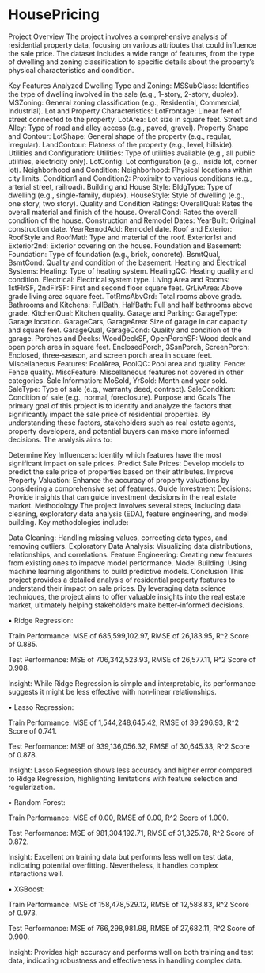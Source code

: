# HousePricing
Project Overview
The project involves a comprehensive analysis of residential property data, focusing on various attributes that could influence the sale price. The dataset includes a wide range of features, from the type of dwelling and zoning classification to specific details about the property’s physical characteristics and condition.

Key Features Analyzed
Dwelling Type and Zoning:
MSSubClass: Identifies the type of dwelling involved in the sale (e.g., 1-story, 2-story, duplex).
MSZoning: General zoning classification (e.g., Residential, Commercial, Industrial).
Lot and Property Characteristics:
LotFrontage: Linear feet of street connected to the property.
LotArea: Lot size in square feet.
Street and Alley: Type of road and alley access (e.g., paved, gravel).
Property Shape and Contour:
LotShape: General shape of the property (e.g., regular, irregular).
LandContour: Flatness of the property (e.g., level, hillside).
Utilities and Configuration:
Utilities: Type of utilities available (e.g., all public utilities, electricity only).
LotConfig: Lot configuration (e.g., inside lot, corner lot).
Neighborhood and Condition:
Neighborhood: Physical locations within city limits.
Condition1 and Condition2: Proximity to various conditions (e.g., arterial street, railroad).
Building and House Style:
BldgType: Type of dwelling (e.g., single-family, duplex).
HouseStyle: Style of dwelling (e.g., one story, two story).
Quality and Condition Ratings:
OverallQual: Rates the overall material and finish of the house.
OverallCond: Rates the overall condition of the house.
Construction and Remodel Dates:
YearBuilt: Original construction date.
YearRemodAdd: Remodel date.
Roof and Exterior:
RoofStyle and RoofMatl: Type and material of the roof.
Exterior1st and Exterior2nd: Exterior covering on the house.
Foundation and Basement:
Foundation: Type of foundation (e.g., brick, concrete).
BsmtQual, BsmtCond: Quality and condition of the basement.
Heating and Electrical Systems:
Heating: Type of heating system.
HeatingQC: Heating quality and condition.
Electrical: Electrical system type.
Living Area and Rooms:
1stFlrSF, 2ndFlrSF: First and second floor square feet.
GrLivArea: Above grade living area square feet.
TotRmsAbvGrd: Total rooms above grade.
Bathrooms and Kitchens:
FullBath, HalfBath: Full and half bathrooms above grade.
KitchenQual: Kitchen quality.
Garage and Parking:
GarageType: Garage location.
GarageCars, GarageArea: Size of garage in car capacity and square feet.
GarageQual, GarageCond: Quality and condition of the garage.
Porches and Decks:
WoodDeckSF, OpenPorchSF: Wood deck and open porch area in square feet.
EnclosedPorch, 3SsnPorch, ScreenPorch: Enclosed, three-season, and screen porch area in square feet.
Miscellaneous Features:
PoolArea, PoolQC: Pool area and quality.
Fence: Fence quality.
MiscFeature: Miscellaneous features not covered in other categories.
Sale Information:
MoSold, YrSold: Month and year sold.
SaleType: Type of sale (e.g., warranty deed, contract).
SaleCondition: Condition of sale (e.g., normal, foreclosure).
Purpose and Goals
The primary goal of this project is to identify and analyze the factors that significantly impact the sale price of residential properties. By understanding these factors, stakeholders such as real estate agents, property developers, and potential buyers can make more informed decisions. The analysis aims to:

Determine Key Influencers: Identify which features have the most significant impact on sale prices.
Predict Sale Prices: Develop models to predict the sale price of properties based on their attributes.
Improve Property Valuation: Enhance the accuracy of property valuations by considering a comprehensive set of features.
Guide Investment Decisions: Provide insights that can guide investment decisions in the real estate market.
Methodology
The project involves several steps, including data cleaning, exploratory data analysis (EDA), feature engineering, and model building. Key methodologies include:

Data Cleaning: Handling missing values, correcting data types, and removing outliers.
Exploratory Data Analysis: Visualizing data distributions, relationships, and correlations.
Feature Engineering: Creating new features from existing ones to improve model performance.
Model Building: Using machine learning algorithms to build predictive models.
Conclusion
This project provides a detailed analysis of residential property features to understand their impact on sale prices. By leveraging data science techniques, the project aims to offer valuable insights into the real estate market, ultimately helping stakeholders make better-informed decisions.

• Ridge Regression:

Train Performance: MSE of 685,599,102.97, RMSE of 26,183.95, R^2 Score of 0.885.

Test Performance: MSE of 706,342,523.93, RMSE of 26,577.11, R^2 Score of 0.908.

Insight: While Ridge Regression is simple and interpretable, its performance suggests it might be less effective with non-linear relationships.

• Lasso Regression:

Train Performance: MSE of 1,544,248,645.42, RMSE of 39,296.93, R^2 Score of 0.741.

Test Performance: MSE of 939,136,056.32, RMSE of 30,645.33, R^2 Score of 0.878.

Insight: Lasso Regression shows less accuracy and higher error compared to Ridge Regression, highlighting limitations with feature selection and regularization.

• Random Forest:

Train Performance: MSE of 0.00, RMSE of 0.00, R^2 Score of 1.000.

Test Performance: MSE of 981,304,192.71, RMSE of 31,325.78, R^2 Score of 0.872.

Insight: Excellent on training data but performs less well on test data, indicating potential overfitting. Nevertheless, it handles complex interactions well.

• XGBoost:

Train Performance: MSE of 158,478,529.12, RMSE of 12,588.83, R^2 Score of 0.973.

Test Performance: MSE of 766,298,981.98, RMSE of 27,682.11, R^2 Score of 0.900.

Insight: Provides high accuracy and performs well on both training and test data, indicating robustness and effectiveness in handling complex data.
